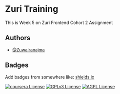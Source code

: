 
# Zuri Training

This is Week 5 on Zuri Frontend Cohort 2 Assignment



## Authors

- [@Zuwairanajma](https://www.github.com/Zuwairanajma)


## Badges

Add badges from somewhere like: [shields.io](https://shields.io/)

[![coursera License](https://img.shields.io/badge/License-MIT-green.svg)](https://choosealicense.com/licenses/mit/)
[![GPLv3 License](https://img.shields.io/badge/License-GPL%20v3-yellow.svg)](https://opensource.org/licenses/)
[![AGPL License](https://img.shields.io/badge/license-AGPL-blue.svg)](http://www.gnu.org/licenses/agpl-3.0)

